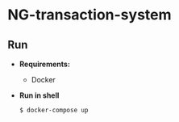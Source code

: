 # NG-transaction-system

## Run

* **Requirements:**
  * Docker

* **Run in shell**
  ```
  $ docker-compose up
  ```